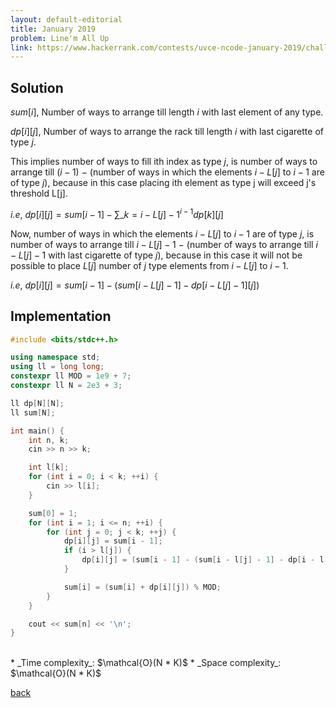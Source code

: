 ```yaml
---
layout: default-editorial
title: January 2019
problem: Line'm All Up
link: https://www.hackerrank.com/contests/uvce-ncode-january-2019/challenges/linem-all-up-
---
```


## Solution 

$sum[i]$, Number of ways to arrange till length $i$ with last element of any type.

$dp[i][j]$, Number of ways to arrange the rack till length $i$ with last cigarette of type $j$.

This implies number of ways to fill ith index as type $j$, is
number of ways to arrange till $(i - 1)\  -$ (number of ways in which the elements $i - L[j]$ to $i - 1$ are of type $j$), 
because in this case placing ith element as type j will exceed j's threshold L[j]. 

_i.e_, $dp[i][j] = sum[i - 1] - \sum\_{k=i - L[j] - 1}^{i - 1}dp[k][j]$

Now, number of ways in which the elements $i - L[j]$ to $i - 1$ are of type $j$, is
number of ways to arrange till $i - L[j] - 1\  -$ (number of ways to arrange till $i - L[j] - 1$ with last cigarette of type $j$), 
because in this case it will not be possible to place $L[j]$ number of $j$ type elements from $i - L[j]$ to $i - 1$. 

_i.e_, $dp[i][j] = sum[i - 1] - (sum[i - L[j] - 1] - dp[i - L[j] - 1][j])$

## Implementation

```cpp
#include <bits/stdc++.h>

using namespace std;
using ll = long long;
constexpr ll MOD = 1e9 + 7;
constexpr ll N = 2e3 + 3;

ll dp[N][N];
ll sum[N];

int main() {
    int n, k;
    cin >> n >> k;

    int l[k];
    for (int i = 0; i < k; ++i) {
        cin >> l[i];
    }

    sum[0] = 1;
    for (int i = 1; i <= n; ++i) {
        for (int j = 0; j < k; ++j) {
            dp[i][j] = sum[i - 1];
            if (i > l[j]) {
                dp[i][j] = (sum[i - 1] - (sum[i - l[j] - 1] - dp[i - l[j] - 1][j]) + MOD) % MOD;
            }

            sum[i] = (sum[i] + dp[i][j]) % MOD;
        }
    }

    cout << sum[n] << '\n';
}
```

<br>
* _Time complexity_: $\mathcal{O}(N * K)$
* _Space complexity_: $\mathcal{O}(N * K)$

[back](./index.html)

